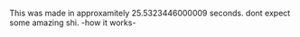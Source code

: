 This was made in approxamitely 25.5323446000009  seconds. dont expect some amazing shi.
-how it works-
